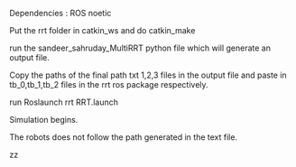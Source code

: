 
Dependencies : ROS noetic

Put the rrt folder in catkin_ws and do catkin_make

run the sandeer_sahruday_MultiRRT python file which will generate an output file.

Copy the paths of the final path txt 1,2,3 files in the output file and paste in tb_0,tb_1,tb_2 files in the rrt ros package respectively.

run Roslaunch rrt RRT.launch

Simulation begins.

The robots does not follow the path generated in the text file.

zz
